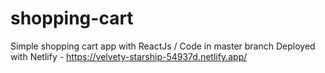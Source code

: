 # shopping-cart
Simple shopping cart app with ReactJs / Code in master branch 
Deployed with Netlify - https://velvety-starship-54937d.netlify.app/
